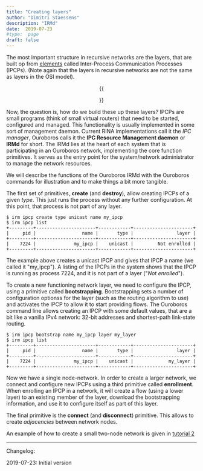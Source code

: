 ```yaml
---
title: "Creating layers"
author: "Dimitri Staessens"
description: "IRMd"
date:  2019-07-23
#type:  page
draft: false
---
```


The most important structure in recursive networks are the layers,
that are built op from [elements](/docs/elements/) called
Inter-Process Communication Processes (IPCPs). (Note again that the
layers in recursive networks are not the same as layers in the OSI
model).

<center>
{{<figure class="fl w-90"
          src="/images/creating_layers.jpg">}}
</center>

Now, the question is, how do we build these up these layers? IPCPs are
small programs (think of small virtual routers) that need to be
started, configured and managed. This functionality is usually
implemented in some sort of management daemon. Current RINA
implementations call it the *IPC manager*, Ouroboros calls it the
__IPC Resource Management daemon__ or __IRMd__ for short. The IRMd
lies at the heart of each system that is participating in an Ouroboros
network, implementing the core function primitives. It serves as the
entry point for the system/network administrator to manage the network
resources.

We will describe the functions of the Ouroboros IRMd with the
Ouroboros commands for illustration and to make things a bit more
tangible.

The first set of primitives, __create__ (and __destroy__), allow
creating IPCPs of a given *type*. This just runs the process without
any further configuration. At this point, that process is not part of
any layer.

```
$ irm ipcp create type unicast name my_ipcp
$ irm ipcp list
+---------+----------------------+------------+----------------------+
|     pid |                 name |       type |                layer |
+---------+----------------------+------------+----------------------+
|    7224 |              my_ipcp |    unicast |         Not enrolled |
+---------+----------------------+------------+----------------------+
```

The example above creates a unicast IPCP and gives that IPCP a name
(we called it "my_ipcp"). A listing of the IPCPs in the system shows
that the IPCP is running as process 7224, and it is not part of a
layer ("*Not enrolled*").

To create a new functioning network layer, we need to configure the
IPCP, using a primitive called __bootstrapping__. Bootstrapping sets a
number of configuration optionss for the layer (such as the routing
algorithm to use) and activates the IPCP to allow it to start
providing flows.  The Ouroboros command line allows creating an IPCP
with some default values, that are a bit like a vanilla IPv4 network:
32-bit addresses and shortest-path link-state routing.

```
$ irm ipcp bootstrap name my_ipcp layer my_layer
$ irm ipcp list
+---------+----------------------+------------+----------------------+
|     pid |                 name |       type |                layer |
+---------+----------------------+------------+----------------------+
|    7224 |              my_ipcp |    unicast |             my_layer |
+---------+----------------------+------------+----------------------+
```

Now we have a single node-network. In order to create a larger
network, we connect and configure new IPCPs using a third primitive
called __enrollment__. When enrolling an IPCP in a network, it will
create a flow (using a lower layer) to an existing member of the
layer, download the bootstrapping information, and use it to configure
itself as part of this layer.

The final primitive is the __connect__ (and __disconnect__)
primitive. This allows to create *adjacencies* between network nodes.

An example of how to create a small two-node network is given in
[tutorial 2](/docs/tutorials/tutorial-2/)

---
Changelog:

2019-07-23: Initial version
